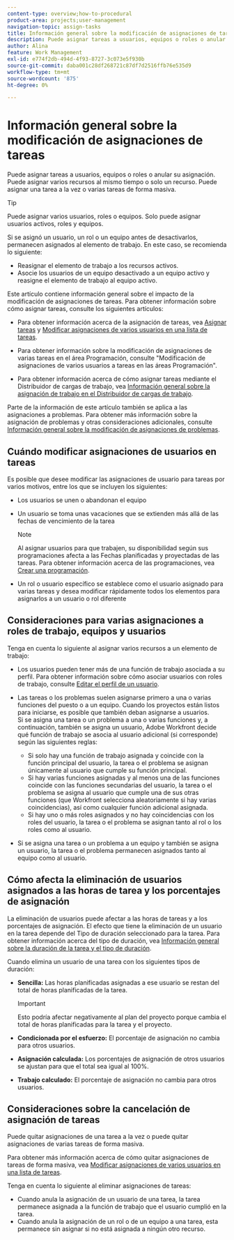 ```yaml
---
content-type: overview;how-to-procedural
product-area: projects;user-management
navigation-topic: assign-tasks
title: Información general sobre la modificación de asignaciones de tareas
description: Puede asignar tareas a usuarios, equipos o roles o anular su asignación. Puede asignar varios recursos al mismo tiempo o solo un recurso. Puede asignar una tarea a la vez o varias tareas de forma masiva.
author: Alina
feature: Work Management
exl-id: e774f2db-494d-4f93-8727-3c073e5f930b
source-git-commit: daba001c28df268721c87df7d2516ffb76e535d9
workflow-type: tm+mt
source-wordcount: '875'
ht-degree: 0%

---
```


# Información general sobre la modificación de asignaciones de tareas

Puede asignar tareas a usuarios, equipos o roles o anular su asignación. Puede asignar varios recursos al mismo tiempo o solo un recurso. Puede asignar una tarea a la vez o varias tareas de forma masiva.

>[!TIP]
>
>Puede asignar varios usuarios, roles o equipos. Solo puede asignar usuarios activos, roles y equipos.
>
>Si se asignó un usuario, un rol o un equipo antes de desactivarlos, permanecen asignados al elemento de trabajo. En este caso, se recomienda lo siguiente:
>
>* Reasignar el elemento de trabajo a los recursos activos.
>* Asocie los usuarios de un equipo desactivado a un equipo activo y reasigne el elemento de trabajo al equipo activo.
>

Este artículo contiene información general sobre el impacto de la modificación de asignaciones de tareas. Para obtener información sobre cómo asignar tareas, consulte los siguientes artículos:

* Para obtener información acerca de la asignación de tareas, vea [Asignar tareas](../../../manage-work/tasks/assign-tasks/assign-tasks.md) y [Modificar asignaciones de varios usuarios en una lista de tareas](../../../manage-work/tasks/assign-tasks/modify-multiple-assignments-in-task-list.md).

* Para obtener información sobre la modificación de asignaciones de varias tareas en el área Programación, consulte &quot;Modificación de asignaciones de varios usuarios a tareas en las áreas Programación&quot;.
* Para obtener información acerca de cómo asignar tareas mediante el Distribuidor de cargas de trabajo, vea [Información general sobre la asignación de trabajo en el Distribuidor de cargas de trabajo](../../../resource-mgmt/workload-balancer/assign-work-in-workload-balancer.md).

Parte de la información de este artículo también se aplica a las asignaciones a problemas. Para obtener más información sobre la asignación de problemas y otras consideraciones adicionales, consulte [Información general sobre la modificación de asignaciones de problemas](../../../manage-work/issues/manage-issues/modify-issue-assignments-overview.md).

## Cuándo modificar asignaciones de usuarios en tareas

Es posible que desee modificar las asignaciones de usuario para tareas por varios motivos, entre los que se incluyen los siguientes:

* Los usuarios se unen o abandonan el equipo
* Un usuario se toma unas vacaciones que se extienden más allá de las fechas de vencimiento de la tarea

  >[!NOTE]
  >
  >Al asignar usuarios para que trabajen, su disponibilidad según sus programaciones afecta a las Fechas planificadas y proyectadas de las tareas. Para obtener información acerca de las programaciones, vea [Crear una programación](../../../administration-and-setup/set-up-workfront/configure-timesheets-schedules/create-schedules.md).

* Un rol o usuario específico se establece como el usuario asignado para varias tareas y desea modificar rápidamente todos los elementos para asignarlos a un usuario o rol diferente

## Consideraciones para varias asignaciones a roles de trabajo, equipos y usuarios

Tenga en cuenta lo siguiente al asignar varios recursos a un elemento de trabajo:

* Los usuarios pueden tener más de una función de trabajo asociada a su perfil. Para obtener información sobre cómo asociar usuarios con roles de trabajo, consulte [Editar el perfil de un usuario](../../../administration-and-setup/add-users/create-and-manage-users/edit-a-users-profile.md).

* Las tareas o los problemas suelen asignarse primero a una o varias funciones del puesto o a un equipo. Cuando los proyectos están listos para iniciarse, es posible que también deban asignarse a usuarios.\
  Si se asigna una tarea o un problema a una o varias funciones y, a continuación, también se asigna un usuario, Adobe Workfront decide qué función de trabajo se asocia al usuario adicional (si corresponde) según las siguientes reglas:

   * Si solo hay una función de trabajo asignada y coincide con la función principal del usuario, la tarea o el problema se asignan únicamente al usuario que cumple su función principal.
   * Si hay varias funciones asignadas y al menos una de las funciones coincide con las funciones secundarias del usuario, la tarea o el problema se asigna al usuario que cumple una de sus otras funciones (que Workfront selecciona aleatoriamente si hay varias coincidencias), así como cualquier función adicional asignada.
   * Si hay uno o más roles asignados y no hay coincidencias con los roles del usuario, la tarea o el problema se asignan tanto al rol o los roles como al usuario.

* Si se asigna una tarea o un problema a un equipo y también se asigna un usuario, la tarea o el problema permanecen asignados tanto al equipo como al usuario.

## Cómo afecta la eliminación de usuarios asignados a las horas de tarea y los porcentajes de asignación

La eliminación de usuarios puede afectar a las horas de tareas y a los porcentajes de asignación. El efecto que tiene la eliminación de un usuario en la tarea depende del Tipo de duración seleccionado para la tarea. Para obtener información acerca del tipo de duración, vea [Información general sobre la duración de la tarea y el tipo de duración](../../../manage-work/tasks/taskdurtn/task-duration-and-duration-type.md).

Cuando elimina un usuario de una tarea con los siguientes tipos de duración:

* **Sencilla:** Las horas planificadas asignadas a ese usuario se restan del total de horas planificadas de la tarea.

  >[!IMPORTANT]
  >
  >Esto podría afectar negativamente al plan del proyecto porque cambia el total de horas planificadas para la tarea y el proyecto.

* **Condicionada por el esfuerzo:** El porcentaje de asignación no cambia para otros usuarios.
* **Asignación calculada:** Los porcentajes de asignación de otros usuarios se ajustan para que el total sea igual al 100%.
* **Trabajo calculado:** El porcentaje de asignación no cambia para otros usuarios.

## Consideraciones sobre la cancelación de asignación de tareas

Puede quitar asignaciones de una tarea a la vez o puede quitar asignaciones de varias tareas de forma masiva.

Para obtener más información acerca de cómo quitar asignaciones de tareas de forma masiva, vea [Modificar asignaciones de varios usuarios en una lista de tareas](../../../manage-work/tasks/assign-tasks/modify-multiple-assignments-in-task-list.md).

Tenga en cuenta lo siguiente al eliminar asignaciones de tareas:

* Cuando anula la asignación de un usuario de una tarea, la tarea permanece asignada a la función de trabajo que el usuario cumplió en la tarea.
* Cuando anula la asignación de un rol o de un equipo a una tarea, esta permanece sin asignar si no está asignada a ningún otro recurso.
